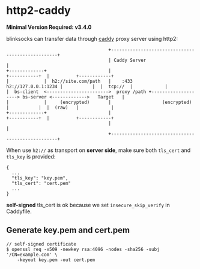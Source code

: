 # http2-caddy

**Minimal Version Required: v3.4.0**

blinksocks can transfer data through [caddy] proxy server using http2:

```
                                      +--------------------------------------------------+
                                      | Caddy Server                                     |
+-------------+                       |                                   +-----------+  |          +------------+
|             |  h2://site.com/path   |    :433       h2://127.0.0.1:1234 |           |  |  tcp://  |            |
|  bs-client  <----------------------->  proxy /path +--------------------> bs-server <------------->   Target   |
|             |     (encrypted)       |                   (encrypted)     |           |  |  (raw)   |            |
+-------------+                       |                                   +-----------+  |          +------------+
                                      |                                                  |
                                      +--------------------------------------------------+
```

When use `h2://` as transport on **server side**, make sure both `tls_cert` and `tls_key` is provided:

```
{
  ...
  "tls_key": "key.pem",
  "tls_cert": "cert.pem"
  ...
}
```

**self-signed** tls_cert is ok because we set `insecure_skip_verify` in Caddyfile.

## Generate key.pem and cert.pem

```
// self-signed certificate
$ openssl req -x509 -newkey rsa:4096 -nodes -sha256 -subj '/CN=example.com' \
    -keyout key.pem -out cert.pem
```

[caddy]: https://caddyserver.com

